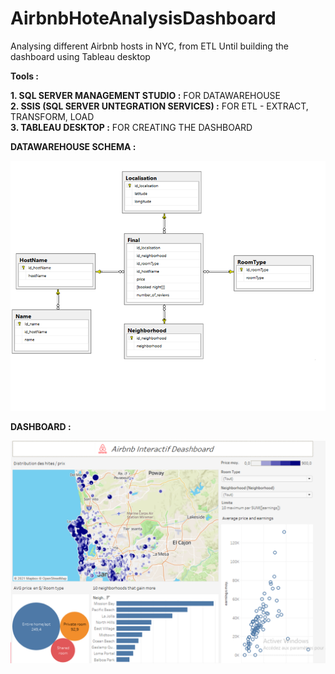 # AirbnbHoteAnalysisDashboard
Analysing different Airbnb hosts in NYC, from ETL Until building the dashboard using Tableau desktop


**Tools :** 

**1.  SQL SERVER MANAGEMENT STUDIO :** FOR DATAWAREHOUSE <br/>
**2.  SSIS (SQL SERVER UNTEGRATION SERVICES) :** FOR ETL - EXTRACT, TRANSFORM, LOAD<br/>
**3.  TABLEAU DESKTOP :** FOR CREATING THE DASHBOARD<br/>


**DATAWAREHOUSE SCHEMA :**

![](/IMAGES_RESULTS/Datawarehouse.png)

**DASHBOARD :**

![](/IMAGES_RESULTS/Dashboard.png)

